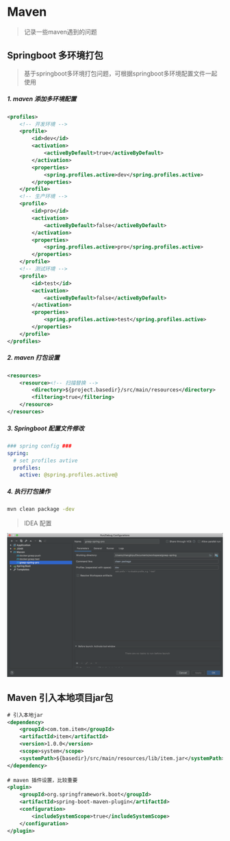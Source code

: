 # Maven

> 记录一些maven遇到的问题

## Springboot 多环境打包
> 基于springboot多环境打包问题，可根据springboot多环境配置文件一起使用

##### 1. maven 添加多环境配置

``` xml
<profiles>
    <!-- 开发环境 -->
    <profile>
        <id>dev</id>
        <activation>
            <activeByDefault>true</activeByDefault>
        </activation>
        <properties>
            <spring.profiles.active>dev</spring.profiles.active>
        </properties>
    </profile>
    <!-- 生产环境 -->
    <profile>
        <id>pro</id>
        <activation>
            <activeByDefault>false</activeByDefault>
        </activation>
        <properties>
            <spring.profiles.active>pro</spring.profiles.active>
        </properties>
    </profile>
    <!-- 测试环境 -->
    <profile>
        <id>test</id>
        <activation>
            <activeByDefault>false</activeByDefault>
        </activation>
        <properties>
            <spring.profiles.active>test</spring.profiles.active>
        </properties>
    </profile>
</profiles>
```

##### 2. maven 打包设置

``` xml
<resources>
    <resource><!-- 扫描替换 -->
        <directory>${project.basedir}/src/main/resources</directory>
        <filtering>true</filtering>
    </resource>
</resources>
```

##### 3. Springboot 配置文件修改

``` yaml
### spring config ###
spring:
  # set profiles avtive
  profiles:
    active: @spring.profiles.active@
```

##### 4. 执行打包操作

``` bash
mvn clean package -dev
```
> IDEA 配置

![](./images/WX20190919-161241@2x.png ':size=500')


## Maven 引入本地项目jar包

``` xml
# 引入本地jar
<dependency>
    <groupId>com.tom.item</groupId>
    <artifactId>item</artifactId>
    <version>1.0.0</version>
    <scope>system</scope>
    <systemPath>${basedir}/src/main/resources/lib/item.jar</systemPath>
</dependency>

# maven 插件设置，比较重要
<plugin>
    <groupId>org.springframework.boot</groupId>
    <artifactId>spring-boot-maven-plugin</artifactId>
    <configuration>
        <includeSystemScope>true</includeSystemScope>
    </configuration>
</plugin>
```
